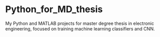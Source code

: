# Python_for_MD_thesis
My Python and MATLAB projects for master degree thesis in electronic engineering, focused on training machine learning classifiers and CNN.
